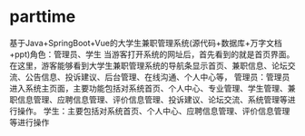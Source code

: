 # parttime
基于Java+SpringBoot+Vue的大学生兼职管理系统(源代码+数据库+万字文档+ppt)角色：管理员、学生  当游客打开系统的网址后，首先看到的就是首页界面。在这里，游客能够看到大学生兼职管理系统的导航条显示首页、兼职信息、论坛交流、公告信息、投诉建议、后台管理、在线沟通、个人中心等，  管理员：管理员进入系统主页面，主要功能包括对系统首页、个人中心、专业管理、学生管理、兼职信息管理、应聘信息管理、评价信息管理、投诉建议、论坛交流、系统管理等进行操作。  学生：主要包括对系统首页、个人中心、应聘信息管理、评价信息管理等进行操作

